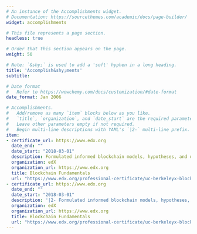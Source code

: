 ```yaml
---
# An instance of the Accomplishments widget.
# Documentation: https://sourcethemes.com/academic/docs/page-builder/
widget: accomplishments

# This file represents a page section.
headless: true

# Order that this section appears on the page.
weight: 50

# Note: `&shy;` is used to add a 'soft' hyphen in a long heading.
title: 'Accomplish&shy;ments'
subtitle:

# Date format
#   Refer to https://wowchemy.com/docs/customization/#date-format
date_format: Jan 2006

# Accomplishments.
#   Add/remove as many `item` blocks below as you like.
#   `title`, `organization`, and `date_start` are the required parameters.
#   Leave other parameters empty if not required.
#   Begin multi-line descriptions with YAML's `|2-` multi-line prefix.
item:
- certificate_url: https://www.edx.org
  date_end: ""
  date_start: "2018-03-01"
  description: Formulated informed blockchain models, hypotheses, and use cases.
  organization: edX
  organization_url: https://www.edx.org
  title: Blockchain Fundamentals
  url: "https://www.edx.org/professional-certificate/uc-berkeleyx-blockchain-fundamentals"
- certificate_url: https://www.edx.org
  date_end: ""
  date_start: "2018-03-01"
  description: '|2- Formulated informed blockchain models, hypotheses, and use cases. as developed integrating Geographic Information System (GIS) which was achieved by' 
  organization: edX
  organization_url: https://www.edx.org
  title: Blockchain Fundamentals
  url: "https://www.edx.org/professional-certificate/uc-berkeleyx-blockchain-fundamentals"
---
```

